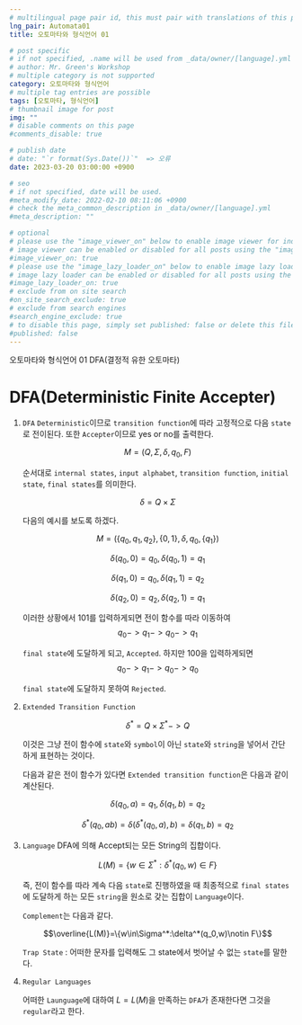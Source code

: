 ```yaml
---
# multilingual page pair id, this must pair with translations of this page. (This name must be unique)
lng_pair: Automata01
title: 오토마타와 형식언어 01

# post specific
# if not specified, .name will be used from _data/owner/[language].yml
# author: Mr. Green's Workshop
# multiple category is not supported
category: 오토마타와 형식언어
# multiple tag entries are possible
tags: [오토마타, 형식언어]
# thumbnail image for post
img: ""
# disable comments on this page
#comments_disable: true

# publish date
# date: "`r format(Sys.Date())`"  => 오류
date: 2023-03-20 03:00:00 +0900

# seo
# if not specified, date will be used.
#meta_modify_date: 2022-02-10 08:11:06 +0900
# check the meta_common_description in _data/owner/[language].yml
#meta_description: ""

# optional
# please use the "image_viewer_on" below to enable image viewer for individual pages or posts (_posts/ or [language]/_posts folders).
# image viewer can be enabled or disabled for all posts using the "image_viewer_posts: true" setting in _data/conf/main.yml.
#image_viewer_on: true
# please use the "image_lazy_loader_on" below to enable image lazy loader for individual pages or posts (_posts/ or [language]/_posts folders).
# image lazy loader can be enabled or disabled for all posts using the "image_lazy_loader_posts: true" setting in _data/conf/main.yml.
#image_lazy_loader_on: true
# exclude from on site search
#on_site_search_exclude: true
# exclude from search engines
#search_engine_exclude: true
# to disable this page, simply set published: false or delete this file
#published: false
---
```


<!-- outline-start -->

오토마타와 형식언어 01 DFA(결정적 유한 오토마타)

<!-- outline-end -->

# DFA(Deterministic Finite Accepter)
1. `DFA`
    `Deterministic`이므로 `transition function`에 따라 고정적으로 다음 `state`로 전이된다. 또한 `Accepter`이므로 yes or no를 출력한다.

    $$M = (Q,\Sigma, \delta, q_0, F)$$

    순서대로 `internal states`, `input alphabet`, `transition function`, `initial state`, `final states`를 의미한다.

    $$\delta = Q \times \Sigma$$

    다음의 예시를 보도록 하겠다.

    $$M = (\{q_0,q_1,q_2\},\{0,1\}, \delta, q_0, \{q_1\})$$

    $$\delta(q_0,0)=q_0,\delta(q_0,1)=q_1$$

    $$\delta(q_1,0)=q_0,\delta(q_1,1)=q_2$$

    $$\delta(q_2,0)=q_2,\delta(q_2,1)=q_1$$

    이러한 상황에서 101를 입력하게되면 전이 함수를 따라 이동하여
    $$q_0->q_1->q_0->q_1$$

    `final state`에 도달하게 되고, `Accepted`.
    하지만 100을 입력하게되면
    $$q_0->q_1->q_0->q_0$$

    `final state`에 도달하지 못하여 `Rejected`.

2. `Extended Transition Function`

    $$\delta^*=Q \times \Sigma^*->Q$$

    이것은 그냥 전이 함수에 `state`와 `symbol`이 아닌 `state`와 `string`을 넣어서 간단하게 표현하는 것이다.

    다음과 같은 전이 함수가 있다면 `Extended transition function`은 다음과 같이 계산된다.

    $$\delta(q_0,a)=q_1,\delta(q_1,b)=q_2$$

    $$\delta^*(q_0,ab)=\delta(\delta^*(q_0,a),b)=\delta(q_1,b)=q_2$$

3. `Language`
   DFA에 의해 Accept되는 모든 String의 집합이다.

   $$L(M)=\{w\in\Sigma^*:\delta^*(q_0,w)\in F\}$$
   
   즉, 전이 함수를 따라 계속 다음 `state`로 진행하였을 때 최종적으로 `final states`에 도달하게 하는 모든 `string`을 원소로 갖는 집합이 `Language`이다.
   
   `Complement`는 다음과 같다.

   $$\overline{L(M)}=\{w\in\Sigma^*:\delta^*(q_0,w)\notin F\}$$

   `Trap State` : 어떠한 문자를 입력해도 그 state에서 벗어날 수 없는 `state`를 말한다.

4. `Regular Languages`
   
   어떠한 `Launguage`에 대하여 $L=L(M)$을 만족하는 `DFA`가 존재한다면 그것을 `regular`라고 한다.

